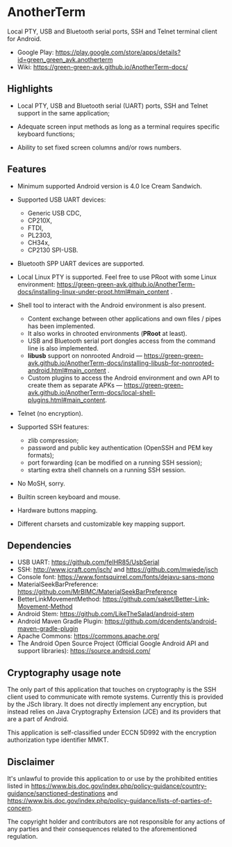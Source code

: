 # AnotherTerm

Local PTY, USB and Bluetooth serial ports, SSH and Telnet terminal client for Android.

* Google Play: <https://play.google.com/store/apps/details?id=green_green_avk.anotherterm>
* Wiki: <https://green-green-avk.github.io/AnotherTerm-docs/>

## Highlights

* Local PTY, USB and Bluetooth serial (UART) ports, SSH and Telnet support in the same application;

* Adequate screen input methods as long as a terminal requires specific keyboard functions;

* Ability to set fixed screen columns and/or rows numbers.

## Features

* Minimum supported Android version is 4.0 Ice Cream Sandwich.

* Supported USB UART devices:
    - Generic USB CDC,
    - CP210X,
    - FTDI,
    - PL2303,
    - CH34x,
    - CP2130 SPI-USB.

* Bluetooth SPP UART devices are supported.

* Local Linux PTY is supported. Feel free to use PRoot with some Linux environment:
  <https://green-green-avk.github.io/AnotherTerm-docs/installing-linux-under-proot.html#main_content>
  .

* Shell tool to interact with the Android environment is also present.
    - Content exchange between other applications and own files / pipes has been implemented.
    - It also works in chrooted environments (**PRoot** at least).
    - USB and Bluetooth serial port dongles access from the command line is also implemented.
    - **libusb** support on nonrooted Android —
      <https://green-green-avk.github.io/AnotherTerm-docs/installing-libusb-for-nonrooted-android.html#main_content>
      .
    - Custom plugins to access the Android environment and own API to create them as separate APKs —
      <https://green-green-avk.github.io/AnotherTerm-docs/local-shell-plugins.html#main_content>.

* Telnet (no encryption).

* Supported SSH features:
    - zlib compression;
    - password and public key authentication (OpenSSH and PEM key formats);
    - port forwarding (can be modified on a running SSH session);
    - starting extra shell channels on a running SSH session.

* No MoSH, sorry.

* Builtin screen keyboard and mouse.

* Hardware buttons mapping.

* Different charsets and customizable key mapping support.

## Dependencies

* USB UART: <https://github.com/felHR85/UsbSerial>
* SSH: <http://www.jcraft.com/jsch/> and <https://github.com/mwiede/jsch>
* Console font: <https://www.fontsquirrel.com/fonts/dejavu-sans-mono>
* MaterialSeekBarPreference: <https://github.com/MrBIMC/MaterialSeekBarPreference>
* BetterLinkMovementMethod: <https://github.com/saket/Better-Link-Movement-Method>
* Android Stem: <https://github.com/LikeTheSalad/android-stem>
* Android Maven Gradle Plugin: <https://github.com/dcendents/android-maven-gradle-plugin>
* Apache Commons: <https://commons.apache.org/>
* The Android Open Source Project (Official Google Android API and support libraries):
  <https://source.android.com/>

## Cryptography usage note

The only part of this application that touches on cryptography is the SSH client used to communicate
with remote systems. Currently this is provided by the JSch library. It does not directly implement
any encryption, but instead relies on Java Cryptography Extension (JCE)
and its providers that are a part of Android.

This application is self-classified under ECCN 5D992 with the encryption authorization type
identifier MMKT.

## Disclaimer

It's unlawful to provide this application to or use by the prohibited entities listed in
<https://www.bis.doc.gov/index.php/policy-guidance/country-guidance/sanctioned-destinations>
and
<https://www.bis.doc.gov/index.php/policy-guidance/lists-of-parties-of-concern>.

The copyright holder and contributors are not responsible for any actions of any parties and their
consequences related to the aforementioned regulation.
